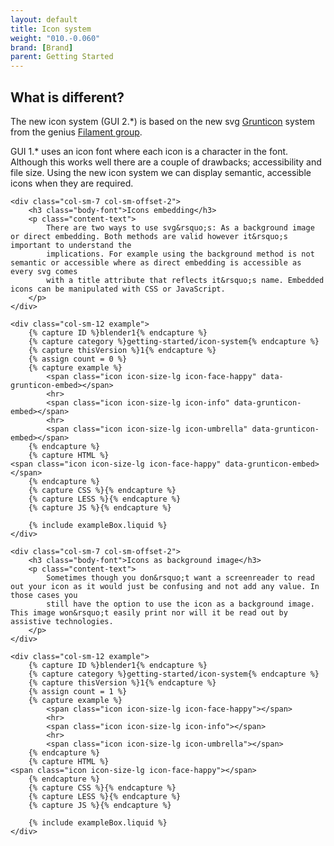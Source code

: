 ```yaml
---
layout: default
title: Icon system
weight: "010.-0.060"
brand: [Brand]
parent: Getting Started
---
```


<div class="row">
	<div class="col-sm-10 col-sm-offset-1">
		<h2 class="body-font">What is different?</h2>
		<p class="lead">
			The new icon system (GUI 2.*) is based on the new svg <a href="http://www.grunticon.com/" target="_blank">Grunticon</a> system from the genius
			<a href="https://www.filamentgroup.com/" target="_blank">Filament group</a>.
		</p>
		<p class="lead">
			GUI 1.* uses an icon font where each icon is a character in the font. Although this works well there are a couple of drawbacks; accessibility and
			file size. Using the new icon system we can display semantic, accessible icons when they are required.
		</p>
	</div>

	<div class="col-sm-7 col-sm-offset-2">
		<h3 class="body-font">Icons embedding</h3>
		<p class="content-text">
			There are two ways to use svg&rsquo;s: As a background image or direct embedding. Both methods are valid however it&rsquo;s important to understand the
			implications. For example using the background method is not semantic or accessible where as direct embedding is accessible as every svg comes
			with a title attribute that reflects it&rsquo;s name. Embedded icons can be manipulated with CSS or JavaScript.
		</p>
	</div>

	<div class="col-sm-12 example">
		{% capture ID %}blender1{% endcapture %}
		{% capture category %}getting-started/icon-system{% endcapture %}
		{% capture thisVersion %}1{% endcapture %}
		{% assign count = 0 %}
		{% capture example %}
			<span class="icon icon-size-lg icon-face-happy" data-grunticon-embed></span>
			<hr>
			<span class="icon icon-size-lg icon-info" data-grunticon-embed></span>
			<hr>
			<span class="icon icon-size-lg icon-umbrella" data-grunticon-embed></span>
		{% endcapture %}
		{% capture HTML %}
	<span class="icon icon-size-lg icon-face-happy" data-grunticon-embed></span>
		{% endcapture %}
		{% capture CSS %}{% endcapture %}
		{% capture LESS %}{% endcapture %}
		{% capture JS %}{% endcapture %}

		{% include exampleBox.liquid %}
	</div>

	<div class="col-sm-7 col-sm-offset-2">
		<h3 class="body-font">Icons as background image</h3>
		<p class="content-text">
			Sometimes though you don&rsquo;t want a screenreader to read out your icon as it would just be confusing and not add any value. In those cases you
			still have the option to use the icon as a background image. This image won&rsquo;t easily print nor will it be read out by assistive technologies.
		</p>
	</div>

	<div class="col-sm-12 example">
		{% capture ID %}blender1{% endcapture %}
		{% capture category %}getting-started/icon-system{% endcapture %}
		{% capture thisVersion %}1{% endcapture %}
		{% assign count = 1 %}
		{% capture example %}
			<span class="icon icon-size-lg icon-face-happy"></span>
			<hr>
			<span class="icon icon-size-lg icon-info"></span>
			<hr>
			<span class="icon icon-size-lg icon-umbrella"></span>
		{% endcapture %}
		{% capture HTML %}
	<span class="icon icon-size-lg icon-face-happy"></span>
		{% endcapture %}
		{% capture CSS %}{% endcapture %}
		{% capture LESS %}{% endcapture %}
		{% capture JS %}{% endcapture %}

		{% include exampleBox.liquid %}
	</div>
</div>
